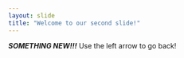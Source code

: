 ```yaml
---
layout: slide
title: "Welcome to our second slide!"
---
```

***SOMETHING NEW!!!***
Use the left arrow to go back!
